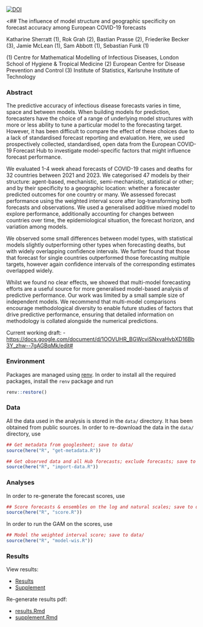 [![DOI](https://zenodo.org/badge/644420305.svg)](https://doi.org/10.5281/zenodo.14903161)

\<## The influence of model structure and geographic specificity on forecast accuracy among European COVID-19 forecasts

Katharine Sherratt (1), Rok Grah (2), Bastian Prasse (2), Friederike Becker (3), Jamie McLean (1), Sam Abbott (1), Sebastian Funk (1)

(1) Centre for Mathematical Modelling of Infectious Diseases, London School of Hygiene & Tropical Medicine
(2) European Centre for Disease Prevention and Control
(3) Institute of Statistics, Karlsruhe Institute of Technology


### Abstract

The predictive accuracy of infectious disease forecasts varies in time, space and between models. When building models for prediction, forecasters have the choice of a range of underlying model structures with more or less ability to tune a particular model to the forecasting target. However, it has been difficult to compare the effect of these choices due to a lack of standardised forecast reporting and evaluation. Here, we used prospectively collected, standardised, open data from the European COVID-19 Forecast Hub to investigate model-specific factors that might influence forecast performance. 

We evaluated 1-4 week ahead forecasts of COVID-19 cases and deaths for 32 countries between 2021 and 2023. We categorised 47 models by their structure: agent-based, mechanistic, semi-mechanistic, statistical or other; and by their specificity to a geographic location: whether a forecaster predicted outcomes for one country or many. We assessed forecast performance using the weighted interval score after log-transforming both forecasts and observations. We used a generalised additive mixed model to explore performance, additionally accounting for changes between countries over time, the epidemiological situation, the forecast horizon, and variation among models. 

We observed some small differences between model types, with statistical models slightly outperforming other types when forecasting deaths, but with widely overlapping confidence intervals. We further found that those that forecast for single countries outperformed those forecasting multiple targets, however again confidence intervals of the corresponding estimates overlapped widely. 

Whilst we found no clear effects, we showed that multi-model forecasting efforts are a useful source for more generalised model-based analysis of predictive performance. Our work was limited by a small sample size of independent models. We recommend that multi-model comparisons encourage methodological diversity to enable future studies of factors that drive predictive performance, ensuring that detailed information on methodology is collated alongside the numerical predictions.

Current working draft: -
<https://docs.google.com/document/d/1OOVUHR_BGWcviSNxvaHvbXD16Bb3Y_zhw--7gAGBqMk/edit#>

### Environment

Packages are managed using
[renv](https://rstudio.github.io/renv/articles/renv.html). In order to
install all the required packages, install the `renv` package and run

``` r
renv::restore()
```

### Data

All the data used in the analysis is stored in the `data/` directory. It
has been obtained from public sources. In order to re-download the data
in the `data/` directory, use

``` r
## Get metadata from googlesheet; save to data/
source(here("R", "get-metadata.R"))

## Get observed data and all Hub forecasts; exclude forecasts; save to data/
source(here("R", "import-data.R"))
```

### Analyses

In order to re-generate the forecast scores, use

``` r
## Score forecasts & ensembles on the log and natural scales; save to data/
source(here("R", "score.R"))
```

In order to run the GAM on the scores, use

``` r
## Model the weighted interval score; save to data/
source(here("R", "model-wis.R"))
```

### Results

View results:

- [Results](./report/results.pdf)
- [Supplement](./report/supplement/supplement.pdf)

Re-generate results pdf:

- [results.Rmd](./report/results.Rmd)
- [supplement.Rmd](./report/supplement/supplement.Rmd)

